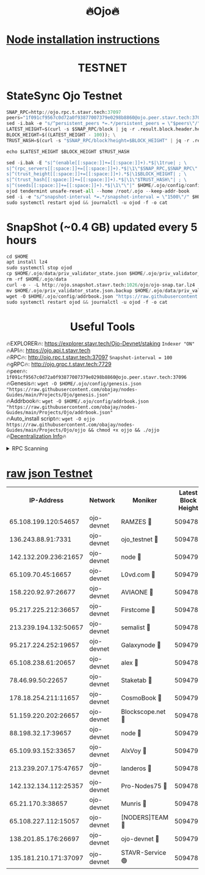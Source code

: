 <h1 align="center"> 🔥Ojo🔥</h1>

[Node installation instructions](https://github.com/obajay/nodes-Guides/tree/main/Projects/Ojo)
=

<h1 align="center"> TESTNET</h1>

# StateSync Ojo Testnet
```python
SNAP_RPC=http://ojo.rpc.t.stavr.tech:37097
peers="1f091cf9567c0d72a0f93877007379e0298b8860@ojo.peer.stavr.tech:37096"
sed -i.bak -e "s/^persistent_peers *=.*/persistent_peers = \"$peers\"/" $HOME/.ojo/config/config.toml
LATEST_HEIGHT=$(curl -s $SNAP_RPC/block | jq -r .result.block.header.height); \
BLOCK_HEIGHT=$((LATEST_HEIGHT - 100)); \
TRUST_HASH=$(curl -s "$SNAP_RPC/block?height=$BLOCK_HEIGHT" | jq -r .result.block_id.hash)

echo $LATEST_HEIGHT $BLOCK_HEIGHT $TRUST_HASH

sed -i.bak -E "s|^(enable[[:space:]]+=[[:space:]]+).*$|\1true| ; \
s|^(rpc_servers[[:space:]]+=[[:space:]]+).*$|\1\"$SNAP_RPC,$SNAP_RPC\"| ; \
s|^(trust_height[[:space:]]+=[[:space:]]+).*$|\1$BLOCK_HEIGHT| ; \
s|^(trust_hash[[:space:]]+=[[:space:]]+).*$|\1\"$TRUST_HASH\"| ; \
s|^(seeds[[:space:]]+=[[:space:]]+).*$|\1\"\"|" $HOME/.ojo/config/config.toml
ojod tendermint unsafe-reset-all --home /root/.ojo --keep-addr-book
sed -i -e "s/^snapshot-interval *=.*/snapshot-interval = \"1500\"/" $HOME/.ojo/config/app.toml
sudo systemctl restart ojod && journalctl -u ojod -f -o cat
```
# SnapShot (~0.4 GB) updated every 5 hours
```python
cd $HOME
apt install lz4
sudo systemctl stop ojod
cp $HOME/.ojo/data/priv_validator_state.json $HOME/.ojo/priv_validator_state.json.backup
rm -rf $HOME/.ojo/data
curl -o - -L http://ojo.snapshot.stavr.tech:1026/ojo/ojo-snap.tar.lz4 | lz4 -c -d - | tar -x -C $HOME/.ojo --strip-components 2
mv $HOME/.ojo/priv_validator_state.json.backup $HOME/.ojo/data/priv_validator_state.json
wget -O $HOME/.ojo/config/addrbook.json "https://raw.githubusercontent.com/obajay/nodes-Guides/main/Projects/Ojo/addrbook.json"
sudo systemctl restart ojod && journalctl -u ojod -f -o cat
```
 <h1 align="center"> Useful Tools</h1>

🔥EXPLORER🔥:        https://explorer.stavr.tech/Ojo-Devnet/staking        `Indexer "ON"` \
🔥API🔥:                     https://ojo.api.t.stavr.tech \
🔥RPC🔥:                    http://ojo.rpc.t.stavr.tech:37097              `Snapshot-interval = 100` \
🔥gRPC🔥:                  http://ojo.grpc.t.stavr.tech:7729 \
🔥peer🔥:                   `1f091cf9567c0d72a0f93877007379e0298b8860@ojo.peer.stavr.tech:37096` \
🔥Genesis🔥:    ```wget -O $HOME/.ojo/config/genesis.json "https://raw.githubusercontent.com/obajay/nodes-Guides/main/Projects/Ojo/genesis.json"``` \
🔥Addrbook🔥:    ```wget -O $HOME/.ojo/config/addrbook.json "https://raw.githubusercontent.com/obajay/nodes-Guides/main/Projects/Ojo/addrbook.json"``` \
🔥Auto_install script🔥: ```wget -O ojjo https://raw.githubusercontent.com/obajay/nodes-Guides/main/Projects/Ojo/ojjo && chmod +x ojjo && ./ojjo``` \
🔥[Decentralization Info](https://github.com/obajay/StateSync-snapshots/tree/main/Projects/Ojo/Decentralization)🔥



<details>
<summary>RPC Scanning</summary>

<h2 align="center"> We scan nodes in real time every 4 hours. And we provide the final result of RPC endpoints.
We cannot influence the operation of these nodes in any way. </h2>


```python
If Voting Power is higher than 0 --> then the Node is a validator of the network and may be subject to attack and be a potential threat to the chain.
```
```python
We marked such validators with a red symbol
```

</details>

[raw json Testnet](https://rpc-check.ojot.stavr.tech/ojot/rpc-ojot-result.json)
=


<table><tr><th>IP-Address</th><th>Network</th><th>Moniker</th><th>Latest Block Height</th><th>Earliest Block Height</th><th>Catching Up</th><th>Tx Index</th><th>Voting Power</th><th>Scan Time</th></tr><tr><td>65.108.199.120:54657</td><td>ojo-devnet</td><td>RAMZES 🔴</td><td>5094785</td><td>306156</td><td>False</td><td>on</td><td>15420</td><td>2024-01-23T09:28:40.255703362UTC</td></tr><tr><td>136.243.88.91:7331</td><td>ojo-devnet</td><td>ojo_testnet 🔴</td><td>5094787</td><td>308845</td><td>False</td><td>on</td><td>1000</td><td>2024-01-23T09:28:46.655247379UTC</td></tr><tr><td>142.132.209.236:21657</td><td>ojo-devnet</td><td>node 🔴</td><td>5094790</td><td>350001</td><td>False</td><td>on</td><td>1999</td><td>2024-01-23T09:29:04.380448180UTC</td></tr><tr><td>65.109.70.45:16657</td><td>ojo-devnet</td><td>L0vd.com 🔴</td><td>5094791</td><td>695918</td><td>False</td><td>off</td><td>998</td><td>2024-01-23T09:29:10.546508713UTC</td></tr><tr><td>158.220.92.97:26677</td><td>ojo-devnet</td><td>AVIAONE 🔴</td><td>5094789</td><td>2754001</td><td>False</td><td>on</td><td>19926</td><td>2024-01-23T09:28:59.249025999UTC</td></tr><tr><td>95.217.225.212:36657</td><td>ojo-devnet</td><td>Firstcome 🔴</td><td>5094786</td><td>2985946</td><td>False</td><td>on</td><td>13566</td><td>2024-01-23T09:28:46.421776704UTC</td></tr><tr><td>213.239.194.132:50657</td><td>ojo-devnet</td><td>semalist 🔴</td><td>5094785</td><td>3223522</td><td>False</td><td>on</td><td>21037</td><td>2024-01-23T09:28:40.593836316UTC</td></tr><tr><td>95.217.224.252:19657</td><td>ojo-devnet</td><td>Galaxynode 🔴</td><td>5094791</td><td>3685492</td><td>False</td><td>on</td><td>11888</td><td>2024-01-23T09:29:09.594135690UTC</td></tr><tr><td>65.108.238.61:20657</td><td>ojo-devnet</td><td>alex 🔴</td><td>5094785</td><td>4158001</td><td>False</td><td>on</td><td>11359</td><td>2024-01-23T09:28:39.822215466UTC</td></tr><tr><td>78.46.99.50:22657</td><td>ojo-devnet</td><td>Staketab 🔴</td><td>5094791</td><td>4254801</td><td>False</td><td>on</td><td>1276</td><td>2024-01-23T09:29:10.797908990UTC</td></tr><tr><td>178.18.254.211:11657</td><td>ojo-devnet</td><td>CosmoBook 🔴</td><td>5094790</td><td>4392001</td><td>False</td><td>off</td><td>1057</td><td>2024-01-23T09:29:04.701706308UTC</td></tr><tr><td>51.159.220.202:26657</td><td>ojo-devnet</td><td>Blockscope.net 🔴</td><td>5094785</td><td>4425001</td><td>False</td><td>on</td><td>1754</td><td>2024-01-23T09:28:39.474773080UTC</td></tr><tr><td>88.198.32.17:39657</td><td>ojo-devnet</td><td>node 🔴</td><td>5094790</td><td>4710001</td><td>False</td><td>on</td><td>88368</td><td>2024-01-23T09:29:04.920381196UTC</td></tr><tr><td>65.109.93.152:33657</td><td>ojo-devnet</td><td>AlxVoy 🔴</td><td>5094790</td><td>4943001</td><td>False</td><td>on</td><td>4491415</td><td>2024-01-23T09:29:04.146210366UTC</td></tr><tr><td>213.239.207.175:47657</td><td>ojo-devnet</td><td>landeros 🔴</td><td>5094789</td><td>4967924</td><td>False</td><td>off</td><td>11083</td><td>2024-01-23T09:28:59.499159692UTC</td></tr><tr><td>142.132.134.112:25357</td><td>ojo-devnet</td><td>Pro-Nodes75 🔴</td><td>5094786</td><td>4994786</td><td>False</td><td>on</td><td>24651</td><td>2024-01-23T09:28:43.610218375UTC</td></tr><tr><td>65.21.170.3:38657</td><td>ojo-devnet</td><td>Munris 🔴</td><td>5094786</td><td>4994786</td><td>False</td><td>off</td><td>20123</td><td>2024-01-23T09:28:46.070849625UTC</td></tr><tr><td>65.108.227.112:15057</td><td>ojo-devnet</td><td>[NODERS]TEAM 🔴</td><td>5094791</td><td>4994791</td><td>False</td><td>off</td><td>9999</td><td>2024-01-23T09:29:09.927179203UTC</td></tr><tr><td>138.201.85.176:26697</td><td>ojo-devnet</td><td>ojo-devnet 🔴</td><td>5094791</td><td>4994791</td><td>False</td><td>on</td><td>1000024000</td><td>2024-01-23T09:29:10.232563785UTC</td></tr><tr><td>135.181.210.171:37097</td><td>ojo-devnet</td><td>STAVR-Service 🟢</td><td>5094786</td><td>5091801</td><td>False</td><td>on</td><td>0</td><td>2024-01-23T09:28:41.317523545UTC</td></tr></table>
